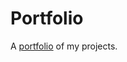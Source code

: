 # Portfolio

A [portfolio](https://linzmacd.github.io/portfolio "Lindsay's Portfolio") of my projects.
